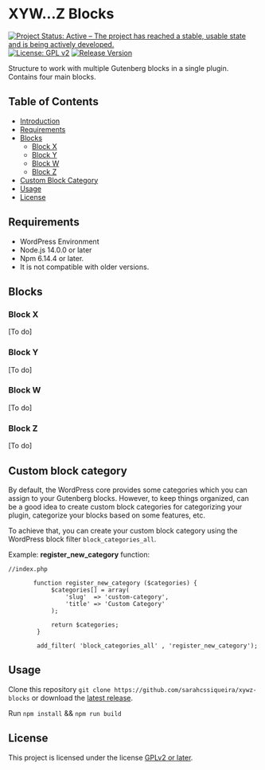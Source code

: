 # XYW...Z Blocks

[![Project Status: Active – The project has reached a stable, usable state and is being actively developed.](https://www.repostatus.org/badges/latest/active.svg)](https://www.repostatus.org/#active)
[![License: GPL v2](https://img.shields.io/badge/License-GPL_v2-blue.svg)](https://www.gnu.org/licenses/old-licenses/gpl-2.0.en.html)
[![Release Version](https://img.shields.io/github/release/sarahcssiqueira/xywz-blocks.svg)](https://github.com/sarahcssiqueira/xywz-blocks/releases/latest)

Structure to work with multiple Gutenberg blocks in a single plugin. Contains four main blocks.

## Table of Contents

- [Introduction](#XYW...Z-blocks)
- [Requirements](#requirements)
- [Blocks](#blocks)
  - [Block X](#block-x)
  - [Block Y](#block-y)
  - [Block W](#block-w)
  - [Block Z](#block-z)
- [Custom Block Category](#custom-block-category)
- [Usage](#usage)
- [License](#license)

## Requirements

- WordPress Environment
- Node.js 14.0.0 or later
- Npm 6.14.4 or later.
- It is not compatible with older versions.

## Blocks

### Block X

[To do]

### Block Y

[To do]

### Block W

[To do]

### Block Z

[To do]

## Custom block category

By default, the WordPress core provides some categories which you can assign to your Gutenberg blocks. However, to keep things organized, can be a good idea to create custom block categories for categorizing your plugin, categorize your blocks based on some features, etc.

To achieve that, you can create your custom block category using the WordPress block filter `block_categories_all`.

Example: **register_new_category** function:

```
//index.php

       function register_new_category ($categories) {
            $categories[] = array(
                'slug'  => 'custom-category',
                'title' => 'Custom Category'
            );

            return $categories;
        }

        add_filter( 'block_categories_all' , 'register_new_category');

```

## Usage

Clone this repository `git clone https://github.com/sarahcssiqueira/xywz-blocks` or download the [latest release](https://github.com/sarahcssiqueira/xywz-blocks/releases).

Run `npm install` && `npm run build`

## License

This project is licensed under the license [GPLv2 or later](https://choosealicense.com/licenses/gpl-2.0/#).
